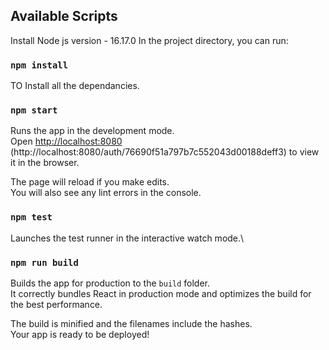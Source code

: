 ## Available Scripts

Install Node js version - 16.17.0
In the project directory, you can run:

### `npm install`

TO Install all the dependancies.

### `npm start`

Runs the app in the development mode.\
Open [http://localhost:8080](http://localhost:8080/auth/token)
(http://localhost:8080/auth/76690f51a797b7c552043d00188deff3)
to view it in the browser.

The page will reload if you make edits.\
You will also see any lint errors in the console.

### `npm test`

Launches the test runner in the interactive watch mode.\

### `npm run build`

Builds the app for production to the `build` folder.\
It correctly bundles React in production mode and optimizes the build for the best performance.

The build is minified and the filenames include the hashes.\
Your app is ready to be deployed!
